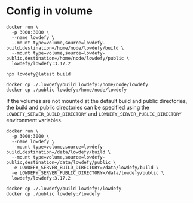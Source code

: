 # Config in volume

```
docker run \
  -p 3000:3000 \
  --name lowdefy \
  --mount type=volume,source=lowdefy-build,destination=/home/node/lowdefy/build \
  --mount type=volume,source=lowdefy-public,destination=/home/node/lowdefy/public \
  lowdefy/lowdefy:3.17.2
```

```
npx lowdefy@latest build
```

```
docker cp ./.lowdefy/build lowdefy:/home/node/lowdefy
docker cp ./public lowdefy:/home/node/lowdefy
```

If the volumes are not mounted at the default build and public directories, the build and public directories can be specified using the `LOWDEFY_SERVER_BUILD_DIRECTORY` and `LOWDEFY_SERVER_PUBLIC_DIRECTORY` environment variables.

```
docker run \
  -p 3000:3000 \
  --name lowdefy \
  --mount type=volume,source=lowdefy-build,destination=/data/lowdefy/build \
  --mount type=volume,source=lowdefy-public,destination=/data/lowdefy/public \
  -e LOWDEFY_SERVER_BUILD_DIRECTORY=/data/lowdefy/build \
  -e LOWDEFY_SERVER_PUBLIC_DIRECTORY=/data/lowdefy/public \
  lowdefy/lowdefy:3.17.2
```

```
docker cp ./.lowdefy/build lowdefy:/lowdefy
docker cp ./public lowdefy:/lowdefy
```